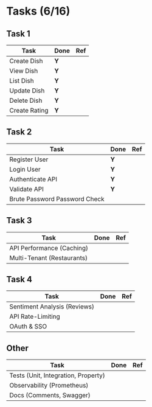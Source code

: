 # Tasks (6/16)

## Task 1

| Task | Done  | Ref |
| --- | --- | --- |
| Create Dish | **Y** | |
| View Dish | **Y** | |
| List Dish | **Y** | |
| Update Dish | **Y** | |
| Delete Dish | **Y** | |
| Create Rating | **Y** | |

## Task 2

| Task | Done | Ref |
| --- | --- | --- |
| Register User | **Y** | |
| Login User | **Y** | |
| Authenticate API | **Y** | |
| Validate API | **Y** | |
| Brute Password Password Check | | |

## Task 3

| Task | Done  | Ref |
| --- | --- | --- |
| API Performance (Caching) | | |
| Multi-Tenant (Restaurants) | | |

## Task 4

| Task  | Done  | Ref |
| --- | --- | --- |
| Sentiment Analysis (Reviews) | | |
| API Rate-Limiting | | |
| OAuth & SSO | | |     

## Other
| Task  | Done  | Ref |
| --- | --- | --- |
| Tests (Unit, Integration, Property) | | |
| Observability (Prometheus) | | |
| Docs (Comments, Swagger) | | |  | 

